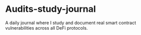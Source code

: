 # Audits-study-journal
A daily journal where I study and document real smart contract vulnerabilities across all DeFi protocols.
